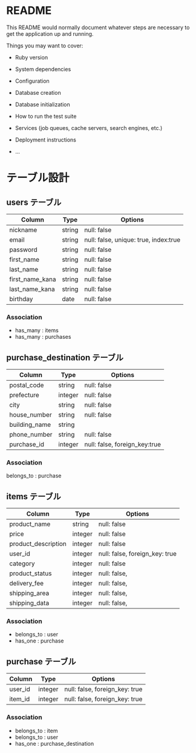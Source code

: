 # README

This README would normally document whatever steps are necessary to get the
application up and running.

Things you may want to cover:

* Ruby version

* System dependencies

* Configuration

* Database creation

* Database initialization

* How to run the test suite

* Services (job queues, cache servers, search engines, etc.)

* Deployment instructions

* ...

# テーブル設計

## users テーブル

| Column          | Type   | Options     |
| --------------- | ------ | ----------- |
| nickname        | string | null: false |
| email           | string | null: false, unique: true, index:true |
| password        | string | null: false |
| first_name      | string | null: false |
| last_name       | string | null: false |
| first_name_kana | string | null: false |
| last_name_kana  | string | null: false |
| birthday        | date   | null: false |



### Association

- has_many : items
- has_many : purchases

## purchase_destination テーブル

| Column          | Type    | Options                         |
| --------------- | ------  | ------------------------------- |
| postal_code     | string  | null: false                     |
| prefecture      | integer | null: false                     |
| city            | string  | null: false                     |
| house_number    | string  | null: false                     |
| building_name   | string  |                                 |
| phone_number    | string  | null: false                     |
| purchase_id     | integer | null: false, foreign_key:true   |


### Association
belongs_to : purchase




## items テーブル

| Column               | Type       | Options                        |
| -------------------- | ---------- | ------------------------------ |
| product_name         | string     | null: false                    |
| price                | integer    | null: false                    |
| product_description  | integer    | null: false                    |
| user_id              | integer    | null: false, foreign_key: true |
| category             | integer    | null: false                    |
| product_status       | integer    | null: false,                   |
| delivery_fee         | integer    | null: false,                   |
| shipping_area        | integer    | null: false,                   |
| shipping_data        | integer    | null: false,                   |


### Association

- belongs_to : user
- has_one : purchase


## purchase テーブル

| Column         | Type    | Options                        |
| -------------- | ------- | ------------------------------ |
| user_id        | integer | null: false, foreign_key: true |
| item_id        | integer | null: false, foreign_key: true |


### Association

- belongs_to : item
- belongs_to : user
- has_one : purchase_destination